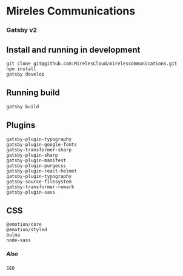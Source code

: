 # Mireles Communications
### Gatsby v2

## Install and running in development
`git clone git@github.com:MirelesCloud/mirelescommunications.git`  
`npm install`  
`gatsby develop`

## Running build
`gatsby build`

## Plugins
`gatsby-plugin-typography`  
`gatsby-plugin-google-fonts`  
`gatsby-transformer-sharp`  
`gatsby-plugin-sharp`  
`gatsby-plugin-manifest`  
`gatsby-plugin-purgecss`  
`gatsby-plugin-react-helmet`  
`gatsby-plugin-typography`  
`gatsby-source-filesystem`  
`gatsby-transformer-remark`  
`gatsby-plugin-sass`  


## CSS
`@emotion/core`  
`@emotion/styled`  
`bulma`  
`node-sass`  

##### Also
`SEO`

